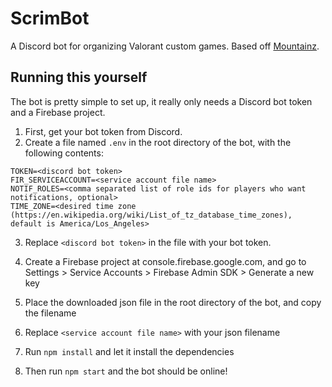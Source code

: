 # ScrimBot
A Discord bot for organizing Valorant custom games. Based off [Mountainz](https://github.com/Kalissaac/Mountainz).

## Running this yourself
The bot is pretty simple to set up, it really only needs a Discord bot token and a Firebase project.
1. First, get your bot token from Discord.
2. Create a file named `.env` in the root directory of the bot, with the following contents:
```
TOKEN=<discord bot token>
FIR_SERVICEACCOUNT=<service account file name>
NOTIF_ROLES=<comma separated list of role ids for players who want notifications, optional>
TIME_ZONE=<desired time zone (https://en.wikipedia.org/wiki/List_of_tz_database_time_zones), default is America/Los_Angeles>
```
3. Replace `<discord bot token>` in the file with your bot token.
4. Create a Firebase project at console.firebase.google.com, and go to Settings > Service Accounts > Firebase Admin SDK > Generate a new key
5. Place the downloaded json file in the root directory of the bot, and copy the filename
6. Replace `<service account file name>` with your json filename

7. Run `npm install` and let it install the dependencies
8. Then run `npm start` and the bot should be online!
